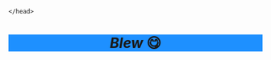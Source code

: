 <html>
<head>

    </head>
<body>
    <head>
<center><h1 style="background-color:DodgerBlue;"><em><strong>
    Blew 
    </strong></em>&#128523; </h1></center>
</head>
</body>
</html>
